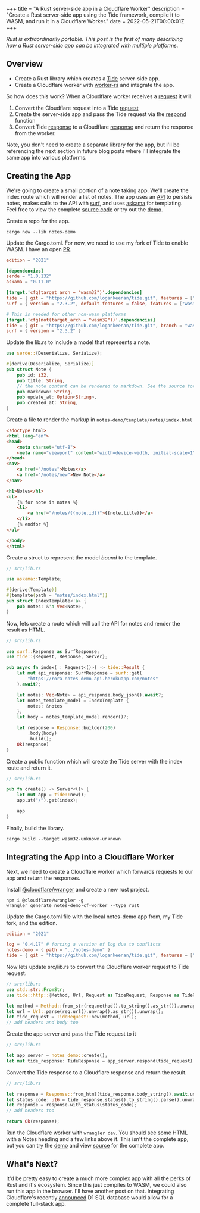 +++
title = "A Rust server-side app in a Cloudflare Worker"
description = "Create a Rust server-side app using the Tide framework, compile it to WASM, and run it in a Cloudflare Worker."
date = 2022-05-21T00:00:01Z
+++

_Rust is extraordinarily portable. This post is the first of many describing how a Rust server-side app can be integrated with
multiple platforms._

## Overview

* Create a Rust library which creates a [Tide](https://github.com/http-rs/tide) server-side app.
* Create a Cloudflare worker with [worker-rs](https://github.com/cloudflare/workers-rs) and integrate the app.

So how does this work? When a Cloudflare worker receives a [request](https://docs.rs/worker/0.0.9/worker/struct.Request.html) it will:

1. Convert the Cloudflare request into a Tide [request](https://docs.rs/tide/latest/tide/struct.Request.html)
2. Create the server-side app and pass the Tide request via
   the [respond](https://docs.rs/tide/latest/tide/struct.Server.html#method.respond) function
3. Convert Tide [response](https://docs.rs/tide/latest/tide/struct.Response.html) to a
   Cloudflare [response](https://docs.rs/worker/0.0.9/worker/struct.Response.html) and return the response from the
   worker.

Note, you don't need to create a separate library for the app, but I'll be referencing the next section in future blog
posts where I'll integrate the same app into various platforms.

## Creating the App

We're going to create a small portion of a note taking app. We'll create the index route which will render a list of
notes. The app uses an [API](https://github.com/rora-rs/notes-demo-api) to persists notes, makes calls to the API
with [surf](https://github.com/http-rs/surf), and uses [askama](https://github.com/djc/askama/) for templating. Feel
free to view the complete [source code](https://github.com/rora-rs/notes-demo) or try out
the [demo](https://notes-demo-cf-worker.logankeenan.workers.dev/).

Create a repo for the app.

```shell
cargo new --lib notes-demo
```

Update the Cargo.toml. For now, we need to use my fork of Tide to enable WASM. I have an
open [PR](https://github.com/http-rs/tide/pull/877).

```toml
edition = "2021"

[dependencies]
serde = "1.0.132"
askama = "0.11.0"

[target.'cfg(target_arch = "wasm32")'.dependencies]
tide = { git = "https://github.com/logankeenan/tide.git", features = ["wasm"], branch = "wasm", default-features = false }
surf = { version = "2.3.2", default-features = false, features = ["wasm-client"] }

# This is needed for other non-wasm platforms
[target.'cfg(not(target_arch = "wasm32"))'.dependencies]
tide = { git = "https://github.com/logankeenan/tide.git", branch = "wasm" }
surf = { version = "2.3.2" }
```

Update the lib.rs to include a model that represents a note.

```rust
use serde::{Deserialize, Serialize};

#[derive(Deserialize, Serialize)]
pub struct Note {
    pub id: i32,
    pub title: String,
    // the note content can be rendered to markdown. See the source for more details
    pub markdown: String,
    pub update_at: Option<String>,
    pub created_at: String,
}
```

Create a file to render the markup in `notes-demo/template/notes/index.html`

```html
<!doctype html>
<html lang="en">
<head>
    <meta charset="utf-8">
    <meta name="viewport" content="width=device-width, initial-scale=1">
</head>
<nav>
    <a href="/notes">Notes</a>
    <a href="/notes/new">New Note</a>
</nav>

<h1>Notes</h1>
<ul>
    {% for note in notes %}
    <li>
        <a href="/notes/{{note.id}}">{{note.title}}</a>
    </li>
    {% endfor %}
</ul>

</body>
</html>
```

Create a struct to represent the model _bound_ to the template.

```rust
// src/lib.rs

use askama::Template;

#[derive(Template)]
#[template(path = "notes/index.html")]
pub struct IndexTemplate<'a> {
    pub notes: &'a Vec<Note>,
}
```

Now, lets create a route which will call the API for notes and render the result as HTML.

```rust
// src/lib.rs

use surf::Response as SurfResponse;
use tide::{Request, Response, Server};

pub async fn index(_: Request<()>) -> tide::Result {
    let mut api_response: SurfResponse = surf::get(
        "https://rora-notes-demo-api.herokuapp.com/notes"
    ).await?;

    let notes: Vec<Note> = api_response.body_json().await?;
    let notes_template_model = IndexTemplate {
        notes: &notes
    };
    let body = notes_template_model.render()?;

    let response = Response::builder(200)
        .body(body)
        .build();
    Ok(response)
}
```

Create a public function which will create the Tide server with the index route and return it.

```rust
// src/lib.rs

pub fn create() -> Server<()> {
    let mut app = tide::new();
    app.at("/").get(index);

    app
}
```

Finally, build the library.

```shell
cargo build --target wasm32-unknown-unknown
```

## Integrating the App into a Cloudflare Worker

Next, we need to create a Cloudflare worker which forwards requests to our app and return the responses.

Install [@cloudflare/wranger](https://github.com/cloudflare/wrangler) and create a new rust project.

```shell
npm i @cloudflare/wrangler -g
wrangler generate notes-demo-cf-worker --type rust
```

Update the Cargo.toml file with the local notes-demo app from, my Tide fork, and the edition.

```toml
edition = "2021"

log = "0.4.17" # forcing a version of log due to conflicts
notes-demo = { path = "../notes-demo" }
tide = { git = "https://github.com/logankeenan/tide.git", features = ["wasm"], branch = "wasm", default-features = false }
```

Now lets update src/lib.rs to convert the Cloudflare worker request to Tide request.

```rust
// src/lib.rs
use std::str::FromStr;
use tide::http::{Method, Url, Request as TideRequest, Response as TideResponse};

let method = Method::from_str(req.method().to_string().as_str()).unwrap();
let url = Url::parse(req.url().unwrap().as_str()).unwrap();
let tide_request = TideRequest::new(method, url);
// add headers and body too
```

Create the app server and pass the Tide request to it

```rust
// src/lib.rs

let app_server = notes_demo::create();
let mut tide_response: TideResponse = app_server.respond(tide_request).await.unwrap();
```

Convert the Tide response to a Cloudflare response and return the result.

```rust
// src/lib.rs

let response = Response::from_html(tide_response.body_string().await.unwrap()).unwrap();
let status_code: u16 = tide_response.status().to_string().parse().unwrap();
let response = response.with_status(status_code);
// add headers too

return Ok(response);
```

Run the Cloudflare worker with `wrangler dev`. You should see some HTML with a Notes heading and a few links above it.
This isn't the complete app, but you can try the [demo](https://notes-demo-cf-worker.logankeenan.workers.dev/) and
view [source](https://github.com/rora-rs/notes-demo) for the complete app.

## What's Next?

It'd be pretty easy to create a much more complex app with all the perks of Rust and it's ecosystem. Since this just
compiles to WASM, we could also run this app in the browser. I'll have another post on that. Integrating Cloudflare's
recently [announced](https://blog.cloudflare.com/introducing-d1/) D1 SQL database would allow for a complete full-stack
app. 

